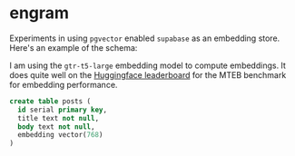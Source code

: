 # engram

Experiments in using `pgvector` enabled `supabase` as an embedding store. Here's 
an example of the schema:

I am using the `gtr-t5-large` embedding model to compute embeddings. It does quite
well on the [Huggingface leaderboard](https://huggingface.co/spaces/mteb/leaderboard) 
for the MTEB benchmark for embedding performance.

```sql
create table posts (
  id serial primary key,
  title text not null,
  body text not null,
  embedding vector(768)
)
```

